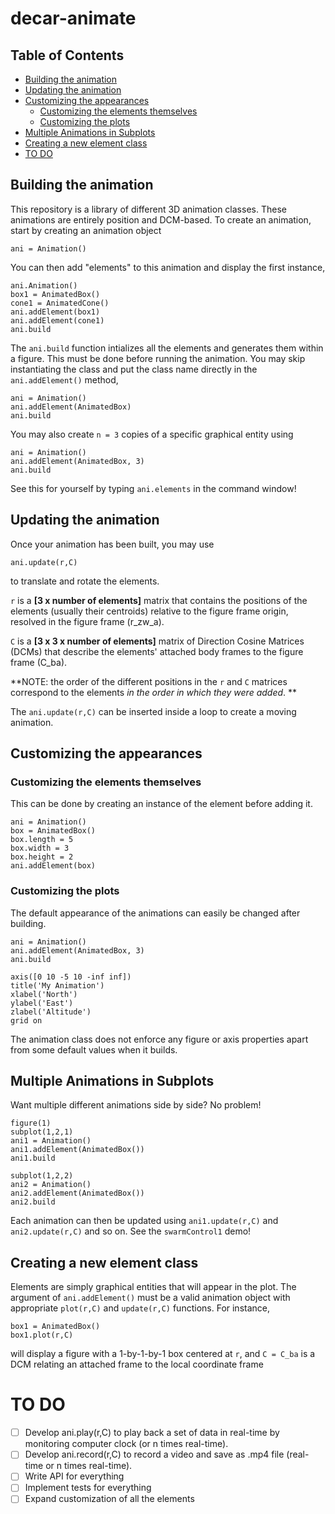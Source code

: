 # decar-animate

## Table of Contents
- [Building the animation](#building-the-animation)
- [Updating the animation](#updating-the-animation)
- [Customizing the appearances](#customizing-the-appearances)
  * [Customizing the elements themselves](#customizing-the-elements-themselves)
  * [Customizing the plots](#customizing-the-plots)
- [Multiple Animations in Subplots](#multiple-animations-in-subplots)
- [Creating a new element class](#creating-a-new-element-class)
- [TO DO](#to-do)

## Building the animation
This repository is a library of different 3D animation classes. These animations are entirely position and DCM-based. To create an animation, start by creating an animation object

    ani = Animation() 

You can then add "elements" to this animation and display the first instance,

    ani.Animation()
    box1 = AnimatedBox()
    cone1 = AnimatedCone()
    ani.addElement(box1)
    ani.addElement(cone1)
    ani.build
    
The `ani.build` function intializes all the elements and generates them within a figure. This must be done before running the animation. You may skip instantiating the class and put the class name directly in the `ani.addElement()` method,
    
    ani = Animation()
    ani.addElement(AnimatedBox)
    ani.build
    
You may also create `n = 3` copies of a specific graphical entity using

    ani = Animation()
    ani.addElement(AnimatedBox, 3)
    ani.build
    
See this for yourself by typing `ani.elements` in the command window!

## Updating the animation
Once your animation has been built, you may use

    ani.update(r,C)
    
to translate and rotate the elements. 

`r` is a **[3 x number of elements]** matrix that contains the positions of the elements (usually their centroids) relative to the figure frame origin, resolved in the figure frame (r_zw_a).

`C` is a **[3 x 3 x number of elements]** matrix of Direction Cosine Matrices (DCMs) that describe the elements' attached body frames to the figure frame (C_ba).

**NOTE: the order of the different positions in the `r` and `C` matrices correspond to the elements *in the order in which they were added*. **

The `ani.update(r,C)` can be inserted inside a loop to create a moving animation.

## Customizing the appearances
### Customizing the elements themselves
This can be done by creating an instance of the element before adding it.

    ani = Animation()
    box = AnimatedBox()
    box.length = 5
    box.width = 3
    box.height = 2
    ani.addElement(box)

    
### Customizing the plots
The default appearance of the animations can easily be changed after building.

    ani = Animation()
    ani.addElement(AnimatedBox, 3)
    ani.build
    
    axis([0 10 -5 10 -inf inf])
    title('My Animation')
    xlabel('North')
    ylabel('East')
    zlabel('Altitude')
    grid on

The animation class does not enforce any figure or axis properties apart from some default values when it builds.

## Multiple Animations in Subplots
Want multiple different animations side by side? No problem! 

    figure(1)
    subplot(1,2,1)
    ani1 = Animation()
    ani1.addElement(AnimatedBox())
    ani1.build
    
    subplot(1,2,2)
    ani2 = Animation()
    ani2.addElement(AnimatedBox())
    ani2.build
    
Each animation can then be updated using `ani1.update(r,C)` and `ani2.update(r,C)` and so on. See the `swarmControl1` demo!


## Creating a new element class
Elements are simply graphical entities that will appear in the plot. The argument of `ani.addElement()` must be a valid animation object with appropriate `plot(r,C)` and `update(r,C)` functions. For instance,

    box1 = AnimatedBox()
    box1.plot(r,C)

will display a figure with a 1-by-1-by-1 box centered at `r`, and `C = C_ba` is a DCM relating an attached frame to the local coordinate frame

# TO DO

- [ ] Develop ani.play(r,C) to play back a set of data in real-time by monitoring computer clock (or n times real-time). 
- [ ] Develop ani.record(r,C) to record a video and save as .mp4 file (real-time or n times real-time).
- [ ] Write API for everything
- [ ] Implement tests for everything
- [ ] Expand customization of all the elements